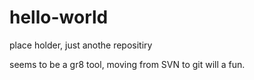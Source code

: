 # hello-world
place holder, just anothe repositiry

seems to be a gr8 tool, moving from SVN to git will a fun.

